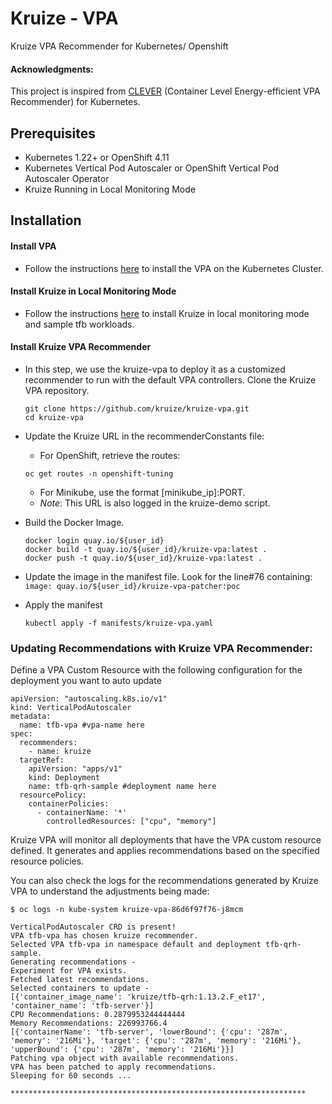 # Kruize - VPA

Kruize VPA Recommender for Kubernetes/ Openshift

#### Acknowledgments: 

This project is inspired from [CLEVER](https://github.com/sustainable-computing-io/clever) (Container Level Energy-efficient VPA Recommender) for Kubernetes.

## Prerequisites
- Kubernetes 1.22+ or OpenShift 4.11
- Kubernetes Vertical Pod Autoscaler or OpenShift Vertical Pod Autoscaler Operator
- Kruize Running in Local Monitoring Mode

## Installation

#### Install VPA
  - Follow the instructions [here](https://github.com/kubernetes/autoscaler/blob/master/vertical-pod-autoscaler/README.md) to install the VPA on the Kubernetes Cluster. 

#### Install Kruize in Local Monitoring Mode
  - Follow the instructions [here](https://github.com/kruize/kruize-demos/tree/main/monitoring/local_monitoring) to install Kruize in local monitoring mode and sample tfb workloads.

#### Install Kruize VPA Recommender 
  - In this step, we use the kruize-vpa to deploy it as a customized recommender to run with the default VPA controllers. Clone the Kruize VPA repository. 
    ```commandline
    git clone https://github.com/kruize/kruize-vpa.git
    cd kruize-vpa
    ```
  - Update the Kruize URL in the recommenderConstants file:
    - For OpenShift, retrieve the routes:
    ```commandline
    oc get routes -n openshift-tuning
    ```
    - For Minikube, use the format [minikube_ip]:PORT. 
    - _Note_: This URL is also logged in the kruize-demo script.
    
  - Build the Docker Image. 
    ```commandline
    docker login quay.io/${user_id}
    docker build -t quay.io/${user_id}/kruize-vpa:latest .
    docker push -t quay.io/${user_id}/kruize-vpa:latest .
    ```
  - Update the image in the manifest file. Look for the line#76 containing:
    `image: quay.io/${user_id}/kruize-vpa-patcher:poc`

  - Apply the manifest
    ```commandline
    kubectl apply -f manifests/kruize-vpa.yaml
    ```
    
### Updating Recommendations with Kruize VPA Recommender:
Define a VPA Custom Resource with the following configuration for the deployment you want to auto update 

```commandline
apiVersion: "autoscaling.k8s.io/v1"
kind: VerticalPodAutoscaler
metadata:
  name: tfb-vpa #vpa-name here
spec:
  recommenders:
    - name: kruize
  targetRef:
    apiVersion: "apps/v1"
    kind: Deployment
    name: tfb-qrh-sample #deployment name here
  resourcePolicy:
    containerPolicies:
      - containerName: '*'
        controlledResources: ["cpu", "memory"]
```

Kruize VPA will monitor all deployments that have the VPA custom resource defined. It generates and applies recommendations based on the specified resource policies. 

You can also check the logs for the recommendations generated by Kruize VPA to understand the adjustments being made:

```commandline
$ oc logs -n kube-system kruize-vpa-86d6f97f76-j8mcm

VerticalPodAutoscaler CRD is present!
VPA tfb-vpa has chosen kruize recommender.
Selected VPA tfb-vpa in namespace default and deployment tfb-qrh-sample.
Generating recommendations - 
Experiment for VPA exists.
Fetched latest recommendations.
Selected containers to update - 
[{'container_image_name': 'kruize/tfb-qrh:1.13.2.F_et17', 'container_name': 'tfb-server'}]
CPU Recommendations: 0.2879953244444444
Memory Recommendations: 226993766.4
[{'containerName': 'tfb-server', 'lowerBound': {'cpu': '287m', 'memory': '216Mi'}, 'target': {'cpu': '287m', 'memory': '216Mi'}, 'upperBound': {'cpu': '287m', 'memory': '216Mi'}}]
Patching vpa object with available recommendations.
VPA has been patched to apply recommendations.
Sleeping for 60 seconds ...

******************************************************************
```
